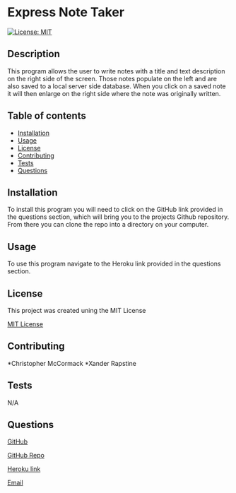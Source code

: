 # Express Note Taker
[![License: MIT](https://img.shields.io/badge/License-MIT-yellow.svg)](https://opensource.org/licenses/MIT)

  ## Description
  This program allows the user to write notes with a title and text description on the right side of the screen. Those notes populate on the left and are also saved to a local server side database. When you click on a saved note it will then enlarge on the right side where the note was originally written. 

  ## Table of contents

  * [Installation](#installation)
  * [Usage](#usage)
  * [License](#license)
  * [Contributing](#contributing)
  * [Tests](#tests)
  * [Questions](#questions)

  ## Installation
  To install this program you will need to click on the GitHub link provided in the questions section, which will bring you to the projects Github repository. From there you can clone the repo into a directory on your computer.

  ## Usage
  To use this program navigate to the Heroku link provided in the questions section.
  
  ## License
  This project was created uning the MIT License
 

  [MIT License](https://choosealicense.com/licenses/mit/)


  ## Contributing
  *Christopher McCormack
  *Xander Rapstine

  ## Tests
  N/A

  ## Questions

  [GitHub](https://github.com/CmcCormack92)
  
  [GitHub Repo](https://github.com/CmcCormack92/express-note-taker)

  [Heroku link](https://sleepy-basin-00125.herokuapp.com/)

  [Email](mailto:chrismack135@gmail.com)

